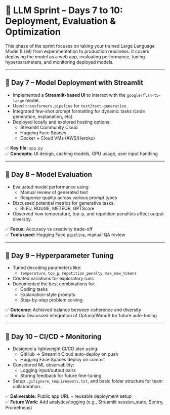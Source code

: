# 🧠 LLM Sprint – Days 7 to 10: Deployment, Evaluation & Optimization

This phase of the sprint focuses on taking your trained Large Language Model (LLM) from experimentation to production readiness. It covers deploying the model as a web app, evaluating performance, tuning hyperparameters, and monitoring deployed models.

---

## 📅 Day 7 – Model Deployment with Streamlit

- Implemented a **Streamlit-based UI** to interact with the `google/flan-t5-large` model.
- Used `transformers.pipeline` for `text2text-generation`.
- Integrated few-shot prompt formatting for dynamic tasks (code generation, explanation, etc).
- Deployed locally and explored hosting options:
  - Streamlit Community Cloud
  - Hugging Face Spaces
  - Docker + Cloud VMs (AWS/Heroku)

✅ **Key file:** `app.py`  
✅ **Concepts:** UI design, caching models, GPU usage, user input handling

---

## 📅 Day 8 – Model Evaluation

- Evaluated model performance using:
  - Manual review of generated text
  - Response quality across various prompt types
- Discussed potential metrics for generative tasks:
  - BLEU, ROUGE, METEOR, GPTScore
- Observed how temperature, top-p, and repetition penalties affect output diversity.

✅ **Focus:** Accuracy vs creativity trade-off  
✅ **Tools used:** Hugging Face `pipeline`, manual QA review

---

## 📅 Day 9 – Hyperparameter Tuning

- Tuned decoding parameters like:
  - `temperature`, `top_p`, `repetition_penalty`, `max_new_tokens`
- Created variations for exploratory runs
- Documented the best combinations for:
  - Coding tasks
  - Explanation-style prompts
  - Step-by-step problem solving

✅ **Outcome:** Achieved balance between coherence and diversity  
✅ **Bonus:** Discussed integration of Optuna/WandB for future auto-tuning

---

## 📅 Day 10 – CI/CD + Monitoring

- Designed a lightweight CI/CD plan using:
  - GitHub → Streamlit Cloud auto-deploy on push
  - Hugging Face Spaces deploy on commit
- Considered ML observability:
  - Logging input/output pairs
  - Storing feedback for future fine-tuning
- Setup `.gitignore`, `requirements.txt`, and basic folder structure for team collaboration.

✅ **Deliverable:** Public app URL + reusable deployment setup  
✅ **Future Work:** Add analytics/logging (e.g., Streamlit session_state, Sentry, Prometheus)


